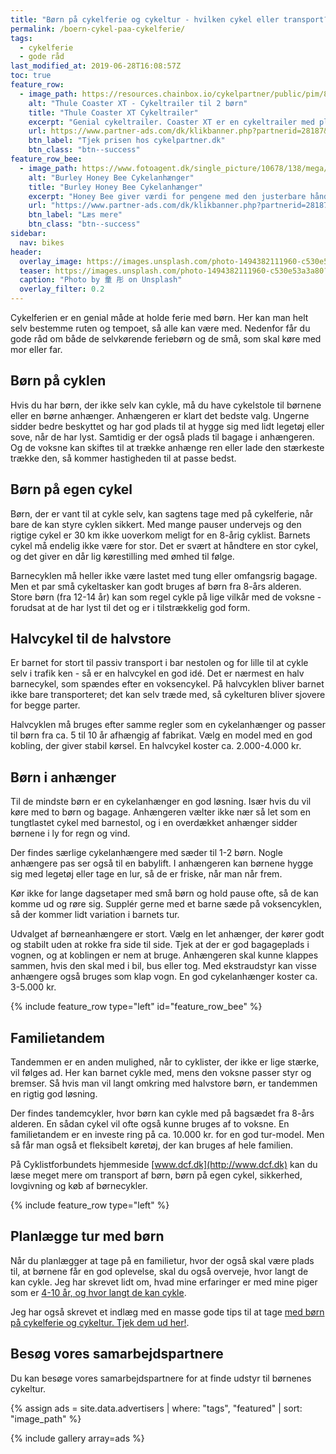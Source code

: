 ```yaml
---
title: "Børn på cykelferie og cykeltur - hvilken cykel eller transport?"
permalink: /boern-cykel-paa-cykelferie/
tags:
  - cykelferie
  - gode råd
last_modified_at: 2019-06-28T16:08:57Z
toc: true
feature_row:
  - image_path: https://resources.chainbox.io/cykelpartner/public/pim/8702229b-2e9e-48f8-995c-1eb200c53dec/10101803_A_default.jpg
    alt: "Thule Coaster XT - Cykeltrailer til 2 børn"
    title: "Thule Coaster XT Cykeltrailer"
    excerpt: "Genial cykeltrailer. Coaster XT er en cykeltrailer med plads til 2 børn fra Thule. Her er du garanteret et holdbart transportmiddel med ekstra bagageplads, som du sikkert og komfortabelt kan transportere dine børn i."
    url: https://www.partner-ads.com/dk/klikbanner.php?partnerid=28187&bannerid=16446&htmlurl=https://www.cykelpartner.dk/boernetrailere/thule-coaster-xt---cykeltrailer-til-2-boern---sortturkis
    btn_label: "Tjek prisen hos cykelpartner.dk"
    btn_class: "btn--success"
feature_row_bee:
  - image_path: https://www.fotoagent.dk/single_picture/10678/138/mega/BU945203.jpg
    alt: "Burley Honey Bee Cykelanhænger"
    title: "Burley Honey Bee Cykelanhænger"
    excerpt: "Honey Bee giver værdi for pengene med den justerbare håndtag og det medfølgende Burley Stroller Kit, der gør det muligt at skifte mellem cykeltrailer og barnevogn."
    url: "https://www.partner-ads.com/dk/klikbanner.php?partnerid=28187&bannerid=59734&htmlurl=https://www.cykler.dk/burley-honey-bee-cykelanhaenger.aspx"
    btn_label: "Læs mere"
    btn_class: "btn--success"
sidebar:
  nav: bikes
header:
  overlay_image: https://images.unsplash.com/photo-1494382111960-c530e53a3a80?ixlib=rb-1.2.1&ixid=eyJhcHBfaWQiOjEyMDd9&auto=format&fit=crop&w=1650&q=80
  teaser: https://images.unsplash.com/photo-1494382111960-c530e53a3a80?ixlib=rb-1.2.1&ixid=eyJhcHBfaWQiOjEyMDd9&auto=format&fit=crop&w=400&q=80
  caption: "Photo by 童 彤 on Unsplash"
  overlay_filter: 0.2
---
```


Cykelferien er en genial måde at holde ferie med børn. Her kan man helt selv bestemme ruten og tempoet, så alle kan være med. Nedenfor får du gode råd om både de selvkørende feriebørn og de små, som skal køre med mor eller far.

## Børn på cyklen

Hvis du har børn, der ikke selv kan cykle, må du have cykelstole til børnene eller en børne anhænger. Anhængeren er klart det bedste valg. Ungerne sidder bedre beskyttet og har god plads til at hygge sig med lidt legetøj eller sove, når de har lyst. Samtidig er der også plads til bagage i anhængeren. Og de voksne kan skiftes til at trække anhænge ren eller lade den stærkeste trække den, så kommer hastigheden til at passe bedst.

## Børn på egen cykel

Børn, der er vant til at cykle selv, kan sagtens tage med på cykelferie, når bare de kan styre cyklen sikkert. Med mange pauser undervejs og den rigtige cykel er 30 km ikke uoverkom meligt for en 8-årig cyklist. Barnets cykel må endelig ikke være for stor. Det er svært at håndtere en stor cykel, og det giver en dår lig kørestilling med ømhed til følge.

Barnecyklen må heller ikke være lastet med tung eller omfangsrig bagage. Men et par små cykeltasker kan godt bruges af børn fra 8-års alderen. Store børn (fra 12-14 år) kan som regel cykle på lige vilkår med de voksne - forudsat at de har lyst til det og er i tilstrækkelig god form.

## Halvcykel til de halvstore

Er barnet for stort til passiv transport i bar nestolen og for lille til at cykle selv i trafik ken - så er en halvcykel en god idé. Det er nærmest en halv barnecykel, som spændes efter en voksencykel. På halvcyklen bliver barnet ikke bare transporteret; det kan selv træde med, så cykelturen bliver sjovere for begge parter.

Halvcyklen må bruges efter samme regler som en cykelanhænger og passer til børn fra ca. 5 til 10 år afhængig af fabrikat. Vælg en model med en god kobling, der giver stabil kørsel. En halvcykel koster ca. 2.000-4.000 kr.

## Børn i anhænger

Til de mindste børn er en cykelanhænger en god løsning. Især hvis du vil køre med to børn og bagage. Anhængeren vælter ikke nær så let som en tungtlastet cykel med barnestol, og i en overdækket anhænger sidder børnene i ly for regn og vind.

Der findes særlige cykelanhængere med sæder til 1-2 børn. Nogle anhængere pas ser også til en babylift. I anhængeren kan børnene hygge sig med legetøj eller tage en lur, så de er friske, når man når frem.

Kør ikke for lange dagsetaper med små børn og hold pause ofte, så de kan komme ud og røre sig. Supplér gerne med et barne sæde på voksencyklen, så der kommer lidt variation i barnets tur.

Udvalget af børneanhængere er stort. Vælg en let anhænger, der kører godt og stabilt uden at rokke fra side til side. Tjek at der er god bagageplads i vognen, og at koblingen er nem at bruge. Anhængeren skal kunne klappes sammen, hvis den skal med i bil, bus eller tog. Med ekstraudstyr kan visse anhængere også bruges som klap vogn. En god cykelanhænger koster ca. 3-5.000 kr.

{% include feature_row type="left" id="feature_row_bee" %}

## Familietandem

Tandemmen er en anden mulighed, når to cyklister, der ikke er lige stærke, vil følges ad. Her kan barnet cykle med, mens den voksne passer styr og bremser. Så hvis man vil langt omkring med halvstore børn, er tandemmen en rigtig god løsning.

Der findes tandemcykler, hvor børn kan cykle med på bagsædet fra 8-års alderen. En sådan cykel vil ofte også kunne bruges af to voksne. En familietandem er en investe ring på ca. 10.000 kr. for en god tur-model. Men så får man også et fleksibelt køretøj, der kan bruges af hele familien.

På Cyklistforbundets hjemmeside [www.dcf.dk](http://www.dcf.dk) kan du læse meget mere om transport af børn, børn på egen cykel, sikkerhed, lovgivning og køb af børnecykler.

{% include feature_row type="left" %}

## Planlægge tur med børn

Når du planlægger at tage på en familietur, hvor der også skal være plads til, at børnene får en god oplevelse, skal du også overveje, hvor langt de kan cykle. Jeg har skrevet lidt om, hvad mine erfaringer er med mine piger som er [4-10 år, og hvor langt de kan cykle](/barn-cykle-langt/).

Jeg har også skrevet et indlæg med en masse gode tips til at tage [med børn på cykelferie og cykeltur. Tjek dem ud her!](/boern-paa-cykelferie/).

## Besøg vores samarbejdspartnere

Du kan besøge vores samarbejdspartnere for at finde udstyr til børnenes cykeltur.

{% assign ads = site.data.advertisers | where: "tags", "featured" | sort: "image_path" %}

{% include gallery array=ads %}
